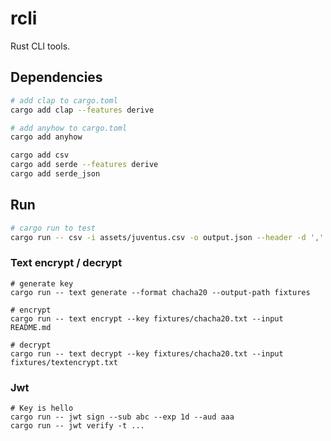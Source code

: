 # rcli

Rust CLI tools.

## Dependencies

```bash
# add clap to cargo.toml
cargo add clap --features derive

# add anyhow to cargo.toml
cargo add anyhow

cargo add csv
cargo add serde --features derive
cargo add serde_json
```

## Run

```bash
# cargo run to test
cargo run -- csv -i assets/juventus.csv -o output.json --header -d ','
```

### Text encrypt / decrypt

```shell
# generate key
cargo run -- text generate --format chacha20 --output-path fixtures

# encrypt
cargo run -- text encrypt --key fixtures/chacha20.txt --input README.md

# decrypt
cargo run -- text decrypt --key fixtures/chacha20.txt --input fixtures/textencrypt.txt
```

### Jwt

```
# Key is hello
cargo run -- jwt sign --sub abc --exp 1d --aud aaa
cargo run -- jwt verify -t ...
```
